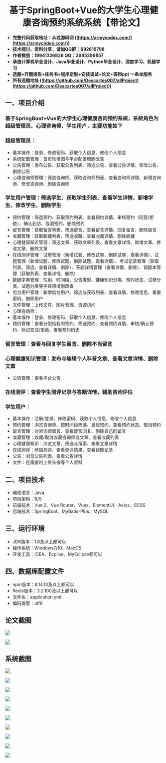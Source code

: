<h1 align="center">基于SpringBoot+Vue的大学生心理健康咨询预约系统系统【带论文】</h1></p>

- <b>完整代码获取地址：从戎源码网 ([https://armycodes.com/](https://armycodes.com/))</b>
- <b>技术探讨、资料分享，请加QQ群：692619798</b>
- <b>作者微信：19941326836  QQ：3645296857</b>
- <b>承接计算机毕业设计、Java毕业设计、Python毕业设计、深度学习、机器学习</b>
- <b>选题+开题报告+任务书+程序定制+安装调试+论文+答辩ppt 一条龙服务</b>
- <b>所有选题地址 ([https://github.com/Descartes007/allProject](https://github.com/Descartes007/allProject)) </b>

## 一、项目介绍

### 基于SpringBoot+Vue的大学生心理健康咨询预约系统，系统角色为超级管理员、心理咨询师、学生用户，主要功能如下
### 超级管理员：
- 基本操作：登录、修改密码、获取个人信息、修改个人信息
- 系统配置管理：首页轮播图与平台配置增删改查
- 公告管理：发布公告、获取公告列表、筛选公告、查看公告详情、修改公告、删除公告
- 心理咨询师管理：筛选咨询师、获取咨询师列表、查看咨询师详情、新增咨询师、修改咨询师、删除咨询师
### 学生用户管理：筛选学生、获取学生列表、查看学生详情、新增学生、修改学生、删除学生
- 预约管理：筛选预约、获取预约列表、查看预约详情、审核预约（同意/拒绝）、确认到访、取消预约、删除预约
- 留言管理：获取留言列表、筛选留言、查看留言详情、回复留言、删除留言
- 收藏管理：获取收藏列表、筛选收藏、查看收藏详情、删除收藏
- 心理健康知识管理：筛选文章、获取文章列表、查看文章详情、新增文章、修改文章、删除文章
- 在线测评管理：试卷管理（新增试卷、修改试卷、删除试卷、查看详情）、试题管理（新增试题、修改试题、删除试题、查看详情）、考试记录管理（获取列表、筛选、查看详情、删除）、答题详情管理（查看详情、删除）、错题本管理（获取列表、查看详情、删除）
- 数据字典管理：性别、时间段、公告类型、健康知识分类、预约状态、试卷分类、试题分类等字典项增删改查
- 后台用户管理：新增后台用户、筛选与获取列表、查看详情、修改信息、重置密码、删除用户
- 文件管理：上传文件、图片管理、资源访问
- 心理咨询师：
- 基本操作：登录、修改密码、获取个人信息、修改个人信息
- 预约管理：查看分配给我的预约、筛选预约、查看预约详情、审核/确认预约、标记完成/拒绝、查看预约历史
### 留言管理：查看与回复学生留言、删除不当留言
### 心理健康知识管理：发布与编辑个人科普文章、查看文章详情、删除文章
- 公告管理：查看平台公告
### 在线测评：查看学生测评记录与答题详情，辅助咨询评估
### 学生用户：
- 基本操作：注册/登录、修改密码、获取个人信息、修改个人信息
- 预约管理：浏览咨询师、按时间段筛选、发起预约、查看预约状态、取消预约
- 留言管理：对咨询师留言、查看留言回复、删除自己的留言
- 收藏管理：收藏/取消收藏咨询师或文章、查看收藏列表
- 心理健康知识：浏览文章、筛选与搜索、查看文章详情
- 在线测评：参加测评、查看测评结果、查看错题记录
- 公告：浏览公告列表、查看公告详情
- 文件：在需要时上传头像等个人资料

## 二、项目技术

- 编程语言：Java
- 项目架构：B/S
- 前端技术：Vue 2、Vue Router、Vuex、ElementUI、Axios、SCSS
- 后端技术：SpringBoot、MyBatis-Plus、MySQL


## 三、运行环境

- JDK版本：1.8及以上都可以
- 操作系统：Windows7/10、MacOS
- 开发工具：IDEA、Ecplise、MyEclipse都可以

## 四、数据库配置文件

- npm版本：6.14.13及以上都可以
- Redis版本：3.2.100及以上都可以
- 文件名：application.yml
- 编码类型：utf8

## 论文截图

![](screenshot/1.png)

![](screenshot/2.png)

## 系统截图

![](screenshot/3.png)

![](screenshot/4.png)

![](screenshot/5.png)

![](screenshot/6.png)

![](screenshot/7.png)

![](screenshot/8.png)

![](screenshot/9.png)

![](screenshot/10.png)

![](screenshot/11.png)

![](screenshot/12.png)